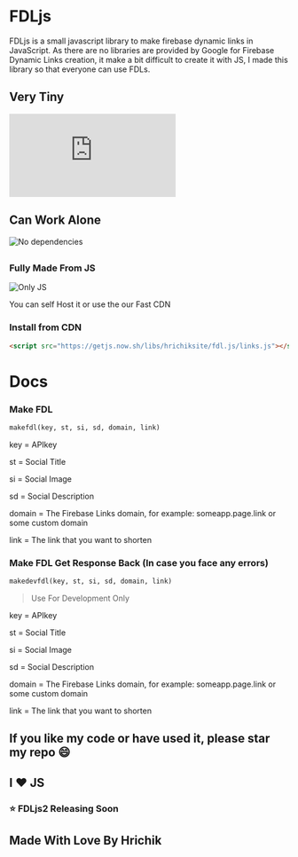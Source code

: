 # FDLjs
FDLjs is a small javascript library to make firebase dynamic links in JavaScript. As there are no libraries are provided by Google for Firebase Dynamic Links creation, it make a bit difficult to create it with JS, I made this library so that everyone can use FDLs. 

## Very Tiny
![File Size](https://img.shields.io/github/size/hrichiksite/fdljs/links.js?style=for-the-badge)

## Can Work Alone
![No dependencies](https://img.shields.io/badge/Dependencies-0-green?style=for-the-badge)

##

### Fully Made From JS
![Only JS](https://github.com/hrichiksite/fdljs/blob/main/js.PNG)


You can self Host it or use the our Fast CDN



### Install from CDN

```html
<script src="https://getjs.now.sh/libs/hrichiksite/fdl.js/links.js"></script>
```

# Docs

### Make FDL
```html
makefdl(key, st, si, sd, domain, link)
```
key = APIkey
<p>
st = Social Title
  <p>
si = Social Image
    <p>
sd = Social Description
      <p>
domain = The Firebase Links domain, for example: someapp.page.link or some custom domain
        <p>
link = The link that you want to shorten

### Make FDL Get Response Back (In case you face any errors)
```html
makedevfdl(key, st, si, sd, domain, link)
```
> Use For Development Only

key = APIkey
<p>
st = Social Title
  <p>
si = Social Image
    <p>
sd = Social Description
      <p>
domain = The Firebase Links domain, for example: someapp.page.link or some custom domain
        <p>
link = The link that you want to shorten

## If you like my code or have used it, please star my repo :smile:
## I :heart: JS

### :star: FDLjs2 Releasing Soon 

## Made With Love By Hrichik
